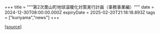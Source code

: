 +++
title = """第2次栗山町地球温暖化対策実行計画（事務事業編）"""
date = 2024-12-30T08:00:00.000Z
expiryDate = 2025-02-20T21:18:18.893Z
tags = ["kuriyama","news"]
+++


[[source]](https://www.town.kuriyama.hokkaido.jp/site/-/29862.html)
